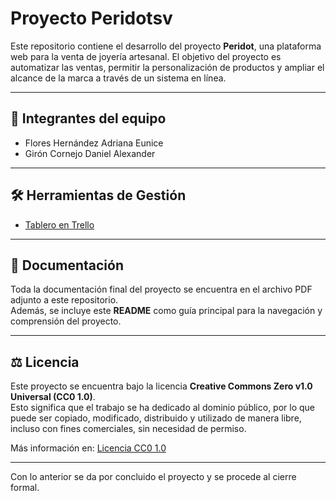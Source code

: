 # Proyecto Peridotsv

Este repositorio contiene el desarrollo del proyecto **Peridot**, una plataforma web para la venta de joyería artesanal. El objetivo del proyecto es automatizar las ventas, permitir la personalización de productos y ampliar el alcance de la marca a través de un sistema en línea.

---

## 📑 Integrantes del equipo

- Flores Hernández Adriana Eunice
- Girón Cornejo Daniel Alexander

---

## 🛠️ Herramientas de Gestión

- [Tablero en Trello](https://trello.com/invite/b/68a1662f2a660c81da9dfca8/ATTIa7b1f9867b03f14ae350a1337e7efae8736E5DDC/mi-tablero-de-trello)

---

## 📄 Documentación

Toda la documentación final del proyecto se encuentra en el archivo PDF adjunto a este repositorio.  
Además, se incluye este **README** como guía principal para la navegación y comprensión del proyecto.

---

## ⚖️ Licencia

Este proyecto se encuentra bajo la licencia **Creative Commons Zero v1.0 Universal (CC0 1.0)**.  
Esto significa que el trabajo se ha dedicado al dominio público, por lo que puede ser copiado, modificado, distribuido y utilizado de manera libre, incluso con fines comerciales, sin necesidad de permiso.

Más información en: [Licencia CC0 1.0](https://creativecommons.org/publicdomain/zero/1.0/deed.es)

---

Con lo anterior se da por concluido el proyecto y se procede al cierre formal.
